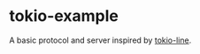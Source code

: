 # tokio-example

A basic protocol and server inspired by [tokio-line][0].

[0]: https://github.com/tokio-rs/tokio-line
